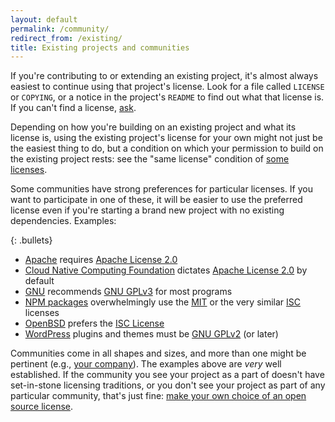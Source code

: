 ```yaml
---
layout: default
permalink: /community/
redirect_from: /existing/
title: Existing projects and communities
---
```


If you're contributing to or extending an existing project, it's almost always easiest to continue using that project's license. Look for a file called `LICENSE` or `COPYING`, or a notice in the project's `README` to find out what that license is. If you can't find a license, [ask](/no-permission/#for-users).

Depending on how you're building on an existing project and what its license is, using the existing project's license for your own might not just be the easiest thing to do, but a condition on which your permission to build on the existing project rests: see the "same license" condition of [some licenses](/licenses/).

Some communities have strong preferences for particular licenses. If you want to participate in one of these, it will be easier to use the preferred license even if you're starting a brand new project with no existing dependencies. Examples:

{: .bullets}

* [Apache](https://www.apache.org/licenses/) requires [Apache License 2.0](/licenses/apache-2.0/)
* [Cloud Native Computing Foundation](https://github.com/cncf/toc/blob/master/process/project_proposals.adoc) dictates [Apache License 2.0](/licenses/apache-2.0/) by default
* [GNU](https://www.gnu.org/licenses/license-recommendations.html) recommends [GNU GPLv3](/licenses/gpl-3.0/) for most programs
* [NPM packages](https://libraries.io/search?platforms=NPM) overwhelmingly use the [MIT](/licenses/mit/) or the very similar [ISC](/licenses/isc) licenses
* [OpenBSD](https://www.openbsd.org/policy.html) prefers the [ISC License](/licenses/isc/)
* [WordPress](https://wordpress.org/about/license/) plugins and themes must be [GNU GPLv2](/licenses/gpl-2.0/) (or later)

Communities come in all shapes and sizes, and more than one might be pertinent (e.g., [your company](https://opensource.guide/legal/#what-does-my-companys-legal-team-need-to-know)). The examples above are *very* well established. If the community you see your project as a part of doesn't have set-in-stone licensing traditions, or you don't see your project as part of any particular community, that's just fine: [make your own choice of an open source license](/).
